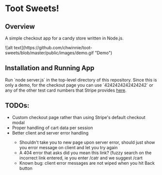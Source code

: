 <h1>Toot Sweets!</h1>

<h2>Overview</h2>
<p>A simple checkout app for a candy store written in Node.js.</p>
![alt text](https://github.com/chwinnie/toot-sweets/blob/master/public/images/demo.gif "Demo")

<h2>Installation and Running App</h2>
Run `node server.js` in the top-level directory of this repository. Since this is only a demo, for the checkout page you can use `4242424242424242` or any of the other test card numbers that Stripe provides <a target="_blank" href="https://stripe.com/docs/testing#cards">here</a>. 

<h2>TODOs:</h2>
<ul>
<li>Custom checkout page rather than using Stripe's default checkout modal</li>
<li>Proper handling of cart data per session</li>
<li>Better client and server error handling</li>
  <ul>
    <li>Shouldn't take you to new page upon server error, should just show you error message on client and let you try again</li>
    <li>A 404 error that asks did you mean this link? (fuzzy search on the incorrect link entered, ie you enter /catr and we suggest /cart</li>
    <li>Known bug: client error messages are not wiped when you hit Back button</li>
  </ul>
</ul>
